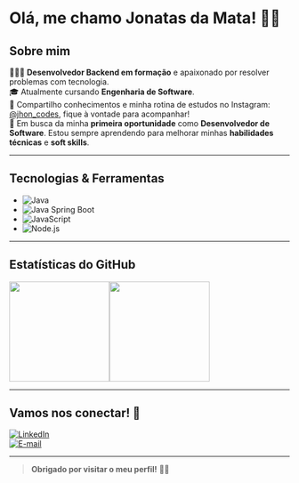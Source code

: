 # Olá, me chamo Jonatas da Mata! 👋🏼

## Sobre mim

👨🏻‍💻 **Desenvolvedor Backend em formação** e apaixonado por resolver problemas com tecnologia.  
🎓 Atualmente cursando **Engenharia de Software**.  
📸 Compartilho conhecimentos e minha rotina de estudos no Instagram: [@jhon_codes](https://instagram.com/jhon_codes), fique à vontade para acompanhar!  
🎯 Em busca da minha **primeira oportunidade** como **Desenvolvedor de Software**. Estou sempre aprendendo para melhorar minhas **habilidades técnicas** e **soft skills**.  

---

## Tecnologias & Ferramentas

- ![Java](https://img.shields.io/badge/Java-ED8B00?style=for-the-badge&logo=openjdk&logoColor=white)
- ![Java Spring Boot](https://img.shields.io/badge/Spring_Boot-6DB33F?style=for-the-badge&logo=spring&logoColor=white)
- ![JavaScript](https://img.shields.io/badge/JavaScript-F7DF1E?style=for-the-badge&logo=javascript&logoColor=black)
- ![Node.js](https://img.shields.io/badge/Node.js-339933?style=for-the-badge&logo=nodedotjs&logoColor=white)


---

## Estatísticas do GitHub

<div style="display: flex;">
  <img height="180em" src="https://github-readme-stats.vercel.app/api/top-langs/?username=jonatasdamata&layout=compact&theme=radical" />
  <img height="180em" src="https://github-readme-stats.vercel.app/api?username=jonatasdamata&show_icons=true&theme=radical" />
</div>

---

## Vamos nos conectar! 🤝

[![LinkedIn](https://img.shields.io/badge/LinkedIn-0077B5?style=for-the-badge&logo=linkedin&logoColor=white)](https://linkedin.com/in/jonatasdamata)  
[![E-mail](https://img.shields.io/badge/Email-EA4335?style=for-the-badge&logo=gmail&logoColor=white)](mailto:jonatasdamata1@hotmail.com)

---

> **Obrigado por visitar o meu perfil!** 👋🏽
